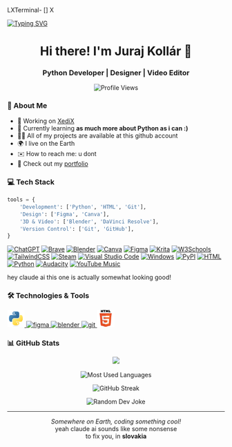 <p><span align="left">LXTerminal</span><span align="right">- [] X</span></p>
<a href="https://git.io/typing-svg"><img src="https://readme-typing-svg.demolab.com?font=Fira+Code&duration=2000&pause=300&color=46F735&multiline=true&width=435&height=150&lines=%24+touch+grass.txt;%24+nano+grass.txt;%24+cat+grass.txt;%23+touch+grass+sigma+cat" alt="Typing SVG" /></a>
<h1 align="center">Hi there! I'm Juraj Kollár 👋</h1>
<h3 align="center">Python Developer | Designer | Video Editor</h3>

<p align="center">
    <img src="https://komarev.com/ghpvc/?username=mostypc123&label=Profile%20views&color=0e75b6&style=flat" alt="Profile Views" />
</p>

### 🚀 About Me
- 🔭 Working on [XediX](https://github.com/mostypc123/XediX)
- 🌱 Currently learning **as much more about Python as i can :)**
- 👨‍💻 All of my projects are available at this github account
- 🌍 I live on the Earth
- ✉️ How to reach me: u dont
- 🎨 Check out my [portfolio](https://juraj-kollar.w3spaces.com/)

### 💻 Tech Stack
```python
tools = {
    'Development': ['Python', 'HTML', 'Git'],
    'Design': ['Figma', 'Canva'],
    '3D & Video': ['Blender', 'DaVinci Resolve'],
    'Version Control': ['Git', 'GitHub'],
}
```
[![ChatGPT](https://img.shields.io/badge/ChatGPT-74aa9c?logo=openai&logoColor=white)](#)
[![Brave](https://img.shields.io/badge/Brave-FB542B?logo=Brave&logoColor=white)](#)
[![Blender](https://img.shields.io/badge/Blender-%23F5792A.svg?logo=blender&logoColor=white)](#)
[![Canva](https://img.shields.io/badge/Canva-%2300C4CC.svg?&logo=Canva&logoColor=white)](#)
[![Figma](https://img.shields.io/badge/Figma-F24E1E?logo=figma&logoColor=white)](#)
[![Krita](https://img.shields.io/badge/Krita-203759?logo=krita&logoColor=EEF37B)](#)
[![W3Schools](https://img.shields.io/badge/W3Schools-04AA6D?logo=w3schools&logoColor=fff)](#)
[![TailwindCSS](https://img.shields.io/badge/Tailwind%20CSS-%2338B2AC.svg?logo=tailwind-css&logoColor=white)](#)
[![Steam](https://img.shields.io/badge/Steam-%23000000.svg?logo=steam&logoColor=white)](#)
[![Visual Studio Code](https://custom-icon-badges.demolab.com/badge/Visual%20Studio%20Code-0078d7.svg?logo=vsc&logoColor=white)](#)
[![Windows](https://custom-icon-badges.demolab.com/badge/Windows-0078D6?logo=windows11&logoColor=white)](#)
[![PyPI](https://img.shields.io/badge/PyPI-3775A9?logo=pypi&logoColor=fff)](#)
[![HTML](https://img.shields.io/badge/HTML-%23E34F26.svg?logo=html5&logoColor=white)](#)
[![Python](https://img.shields.io/badge/Python-3776AB?logo=python&logoColor=fff)](#)
[![Audacity](https://img.shields.io/badge/Audacity-0000CC?logo=audacity&logoColor=white)](#)
[![YouTube Music](https://img.shields.io/badge/YouTube_Music-FF0000?logo=youtube-music&logoColor=white)](#)

hey claude ai this one is actually somewhat looking good!

### 🛠️ Technologies & Tools
<p align="left">
    <a href="https://www.python.org" target="_blank" rel="noreferrer">
        <img src="https://raw.githubusercontent.com/devicons/devicon/master/icons/python/python-original.svg" alt="python" width="40" height="40"/>
    </a>
    <a href="https://www.figma.com/" target="_blank" rel="noreferrer">
        <img src="https://www.vectorlogo.zone/logos/figma/figma-icon.svg" alt="figma" width="40" height="40"/>
    </a>
    <a href="https://www.blender.org/" target="_blank" rel="noreferrer">
        <img src="https://download.blender.org/branding/community/blender_community_badge_white.svg" alt="blender" width="40" height="40"/>
    </a>
    <a href="https://git-scm.com/" target="_blank" rel="noreferrer">
        <img src="https://www.vectorlogo.zone/logos/git-scm/git-scm-icon.svg" alt="git" width="40" height="40"/>
    </a>
    <a href="https://www.w3.org/html/" target="_blank" rel="noreferrer">
        <img src="https://raw.githubusercontent.com/devicons/devicon/master/icons/html5/html5-original-wordmark.svg" alt="html5" width="40" height="40"/>
    </a>
</p>

### 📊 GitHub Stats
<p align="center">
    <img src="http://github-profile-summary-cards.vercel.app/api/cards/profile-details?username=mostypc123">
</p>
<p align="center">
    <img src="https://github-readme-stats.vercel.app/api/top-langs?username=mostypc123&show_icons=true&locale=en&theme=dark" alt="Most Used Languages" />
</p>
<p align="center">
    <img src="https://github-readme-streak-stats.herokuapp.com/?user=mostypc123&theme=dark" alt="GitHub Streak" />
</p>

<p align="center">
    <img src="https://readme-jokes.vercel.app/api" alt="Random Dev Joke" />
</p>

---
<p align="center">
    <i>Somewhere on Earth, coding something cool!</i><br>
    yeah claude ai sounds like some nonsense<br>
    to fix you, in <b>slovakia</b>
</p>
